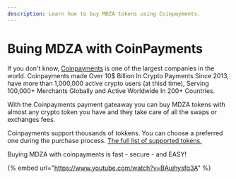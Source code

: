 ```yaml
---
description: Learn hoe to buy MDZA tokens using Coinpeyments.
---
```


# Buing MDZA with CoinPayments

If you don't know, [Coinpayments](https://www.coinpayments.net) is one of the largest companies in the world. Coinpayments made Over 10$ Billion In Crypto Payments Since 2013, have more than 1,000,000 active crypto users (at thisd time), Serving 100,000+ Merchants Globally and Active Worldwide In 200+ Countries.

With the Coinpayments payment gateaway you can buy MDZA tokens with almost any crypto token you have and they take care of all the swaps or exchanges fees.

Coinpayments support thousands of tokkens. You can choose a preferred one during the purchase process. [The full list of supported tokens.](https://www.coinpayments.net/supported-coins)

Buying MDZA with coinpayments is fast - secure - and EASY!

{% embed url="https://www.youtube.com/watch?v=BAujhysfq3A" %}
